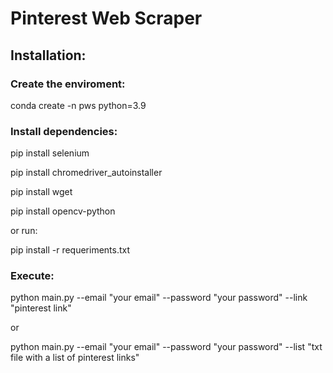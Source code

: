 <h1>Pinterest Web Scraper</h1>

<h2>Installation:</h2>

<h3>Create the enviroment:</h3>
conda create -n pws python=3.9

<h3>Install dependencies:</h3>
<p>pip install selenium</p>
<p>pip install chromedriver_autoinstaller</p>
<p>pip install wget</p>
<p>pip install opencv-python</p>

<p>or run:</p>

<p>pip install -r requeriments.txt</p>

<h3>Execute:</h3>
<p>python main.py --email "your email" --password "your password" --link "pinterest link"</p>

<p>or</p>

<p>python main.py --email "your email" --password "your password" --list "txt file with a list of pinterest links"</p>